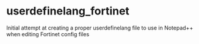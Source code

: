 # userdefinelang_fortinet

Initial attempt at creating a proper userdefinelang file to use in Notepad++ when editing Fortinet config files

